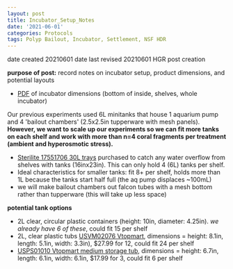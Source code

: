 ```yaml
---
layout: post
title: Incubator_Setup_Notes
date: '2021-06-01'
categories: Protocols
tags: Polyp Bailout, Incubator, Settlement, NSF HDR
---
```


date created 20210601
date last revised 20210601 HGR post creation

**purpose of post:** record notes on incubator setup, product dimensions, and potential layouts

- [PDF](https://github.com/Putnam-Lab/Lab_Management/blob/master/Lab_Resourses/CBLS_Wetlab_Protocols/20210527_Incubator_Dimensions.pdf) of incubator dimensions (bottom of inside, shelves, whole incubator)  

Our previous experiments used 6L minitanks that house 1 aquarium pump and 4 'bailout chambers' (2.5x2.5in tupperware with mesh panels). **However, we want to scale up our experiments so we can fit more tanks on each shelf and work with more than n=4 coral fragments per treatment (ambient and hyperosmotic stress).**

- [Sterilite 17551706 30L trays](https://www.amazon.com/gp/product/B006SOKT8A/ref=ox_sc_act_title_2?smid=A1BHSMIW6A86AG&psc=1&pldnSite=1) purchased to catch any water overflow from shelves with tanks (16inx23in). This can only hold 4 (6L) tanks per shelf.
- Ideal characteristics for smaller tanks: fit 8+ per shelf, holds more than 1L because the tanks start half full (the aq pump displaces ~100mL)
- we will make bailout chambers out falcon tubes with a mesh bottom rather than tupperware (this will take up less space)

**potential tank options**
- 2L clear, circular plastic containers (height: 10in, diameter: 4.25in). *we already have 6 of these*, could fit 15 per shelf
- 2L, clear plastic tubs [USVM02076 Vtopmart](https://www.amazon.com/dp/B086KRG2QJ/ref=sspa_dk_detail_1?pd_rd_i=B086KRG2QJ&pd_rd_w=Ngjno&pf_rd_p=91afecf5-8b2e-41e2-9f11-dc6992c6eaa1&pd_rd_wg=xuri6&pf_rd_r=GVMA9MHQ0PESHT89VNN1&pd_rd_r=1daa1c40-ca3e-46bc-955c-ee839aac7b44&spLa=ZW5jcnlwdGVkUXVhbGlmaWVyPUExTk1RTjhJQVdNNVFNJmVuY3J5cHRlZElkPUEwNTI0Mjc2TklVS1BIVkJGRVZGJmVuY3J5cHRlZEFkSWQ9QTA0MDM4MzQyWTlPQ0o5TDlENjlIJndpZGdldE5hbWU9c3BfZGV0YWlsJmFjdGlvbj1jbGlja1JlZGlyZWN0JmRvTm90TG9nQ2xpY2s9dHJ1ZQ&th=1), dimensions = height: 8.1in, length: 5.1in, width: 3.3in), $27.99 for 12, could fit 24 per shelf
- [USPS01010 Vtopmart medium storage tub](https://www.amazon.com/dp/B08SQJTRRJ/ref=sspa_dk_detail_2?pd_rd_i=B08SQW9KLF&pd_rd_w=bdCVT&pf_rd_p=91afecf5-8b2e-41e2-9f11-dc6992c6eaa1&pd_rd_wg=Jtpgp&pf_rd_r=6Y9087GS3CMCV7Q0XPTP&pd_rd_r=d72158ba-30cc-4ae2-aa85-c5f1471b4d60&spLa=ZW5jcnlwdGVkUXVhbGlmaWVyPUFGR1M5UVJFRkFBQ1kmZW5jcnlwdGVkSWQ9QTA1NDU3NTIxQldaWkVLWlg0R0Y3JmVuY3J5cHRlZEFkSWQ9QTA2NzI2NDUxQ1gxS0JINEk5OEFHJndpZGdldE5hbWU9c3BfZGV0YWlsJmFjdGlvbj1jbGlja1JlZGlyZWN0JmRvTm90TG9nQ2xpY2s9dHJ1ZQ&th=1), dimensions = height: 6.7in, length: 6.1in, width: 6.1in, $17.99 for 3, could fit 6 per shelf
